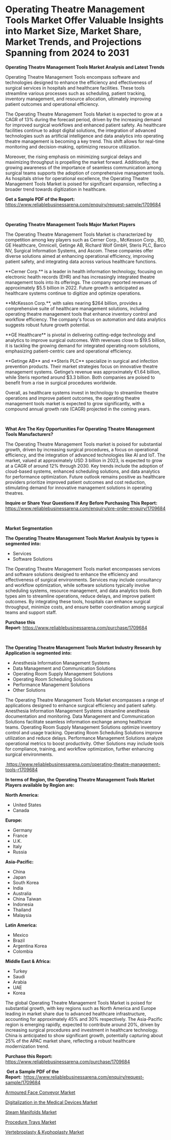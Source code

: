<p><h1>Operating Theatre Management Tools Market Offer Valuable Insights into Market Size, Market Share, Market Trends, and Projections Spanning from 2024 to 2031</h1></p><p><strong>Operating Theatre Management Tools Market Analysis and Latest Trends</strong></p>
<p><p>Operating Theatre Management Tools encompass software and technologies designed to enhance the efficiency and effectiveness of surgical services in hospitals and healthcare facilities. These tools streamline various processes such as scheduling, patient tracking, inventory management, and resource allocation, ultimately improving patient outcomes and operational efficiency.</p><p>The Operating Theatre Management Tools Market is expected to grow at a CAGR of 13% during the forecast period, driven by the increasing demand for improved surgical workflows and enhanced patient safety. As healthcare facilities continue to adopt digital solutions, the integration of advanced technologies such as artificial intelligence and data analytics into operating theatre management is becoming a key trend. This shift allows for real-time monitoring and decision-making, optimizing resource utilization.</p><p>Moreover, the rising emphasis on minimizing surgical delays and maximizing throughput is propelling the market forward. Additionally, the growing awareness of the importance of seamless communication among surgical teams supports the adoption of comprehensive management tools. As hospitals strive for operational excellence, the Operating Theatre Management Tools Market is poised for significant expansion, reflecting a broader trend towards digitization in healthcare.</p></p>
<p><strong>Get a Sample PDF of the Report:&nbsp;</strong> <a href="https://www.reliablebusinessarena.com/enquiry/request-sample/1709684?utm_campaign=1331&utm_medium=2&utm_source=Github&utm_content=ia&utm_term=21102024&utm_id=operating-theatre-management-tools">https://www.reliablebusinessarena.com/enquiry/request-sample/1709684</a></p>
<p>&nbsp;</p>
<p><strong>Operating Theatre Management Tools Major Market Players</strong></p>
<p><p>The Operating Theatre Management Tools Market is characterized by competition among key players such as Cerner Corp., McKesson Corp., BD, GE Healthcare, Omnicell, Getinge AB, Richard Wolf GmbH, Steris PLC, Barco NV, Surgical Information Systems, and Ascom. These companies offer diverse solutions aimed at enhancing operational efficiency, improving patient safety, and integrating data across various healthcare functions.</p><p>**Cerner Corp.** is a leader in health information technology, focusing on electronic health records (EHR) and has increasingly integrated theatre management tools into its offerings. The company reported revenues of approximately $5.5 billion in 2022. Future growth is anticipated as healthcare systems continue to digitize and optimize operations.</p><p>**McKesson Corp.**, with sales nearing $264 billion, provides a comprehensive suite of healthcare management solutions, including operating theatre management tools that enhance inventory control and workflow efficiency. The company's focus on automation and data analytics suggests robust future growth potential.</p><p>**GE Healthcare** is pivotal in delivering cutting-edge technology and analytics to improve surgical outcomes. With revenues close to $19.5 billion, it is tackling the growing demand for integrated operating room solutions, emphasizing patient-centric care and operational efficiency.</p><p>**Getinge AB** and **Steris PLC** specialize in surgical and infection prevention products. Their market strategies focus on innovative theatre management systems. Getinge’s revenue was approximately €1.64 billion, while Steris reported around $3.3 billion. Both companies are poised to benefit from a rise in surgical procedures worldwide.</p><p>Overall, as healthcare systems invest in technology to streamline theatre operations and improve patient outcomes, the operating theatre management tools market is expected to grow significantly, with a compound annual growth rate (CAGR) projected in the coming years.</p></p>
<p>&nbsp;</p>
<p><strong>What Are The Key Opportunities For Operating Theatre Management Tools Manufacturers?</strong></p>
<p><p>The Operating Theatre Management Tools market is poised for substantial growth, driven by increasing surgical procedures, a focus on operational efficiency, and the integration of advanced technologies like AI and IoT. The market, valued at approximately USD 3 billion in 2023, is expected to grow at a CAGR of around 12% through 2030. Key trends include the adoption of cloud-based systems, enhanced scheduling solutions, and data analytics for performance optimization. Future outlook remains positive as healthcare providers prioritize improved patient outcomes and cost reduction, stimulating demand for innovative management solutions in operating theatres.</p></p>
<p><strong>Inquire or Share Your Questions If Any Before Purchasing This Report:</strong> <a href="https://www.reliablebusinessarena.com/enquiry/pre-order-enquiry/1709684?utm_campaign=1331&utm_medium=2&utm_source=Github&utm_content=ia&utm_term=21102024&utm_id=operating-theatre-management-tools">https://www.reliablebusinessarena.com/enquiry/pre-order-enquiry/1709684</a></p>
<p>&nbsp;</p>
<p><strong>Market Segmentation</strong></p>
<p><strong>The Operating Theatre Management Tools Market Analysis by types is segmented into:</strong></p>
<p><ul><li>Services</li><li>Software Solutions</li></ul></p>
<p><p>The Operating Theatre Management Tools market encompasses services and software solutions designed to enhance the efficiency and effectiveness of surgical environments. Services may include consultancy and workflow optimization, while software solutions typically involve scheduling systems, resource management, and data analytics tools. Both types aim to streamline operations, reduce delays, and improve patient outcomes. By integrating these tools, hospitals can enhance surgical throughput, minimize costs, and ensure better coordination among surgical teams and support staff.</p></p>
<p><strong>Purchase this Report:&nbsp;</strong><a href="https://www.reliablebusinessarena.com/purchase/1709684?utm_campaign=1331&utm_medium=2&utm_source=Github&utm_content=ia&utm_term=21102024&utm_id=operating-theatre-management-tools">https://www.reliablebusinessarena.com/purchase/1709684</a></p>
<p>&nbsp;</p>
<p><strong>The Operating Theatre Management Tools Market Industry Research by Application is segmented into:</strong></p>
<p><ul><li>Anesthesia Information Management Systems</li><li>Data Management and Communication Solutions</li><li>Operating Room Supply Management Solutions</li><li>Operating Room Scheduling Solutions</li><li>Performance Management Solutions</li><li>Other Solutions</li></ul></p>
<p><p>The Operating Theatre Management Tools Market encompasses a range of applications designed to enhance surgical efficiency and patient safety. Anesthesia Information Management Systems streamline anesthesia documentation and monitoring. Data Management and Communication Solutions facilitate seamless information exchange among healthcare teams. Operating Room Supply Management Solutions optimize inventory control and usage tracking. Operating Room Scheduling Solutions improve utilization and reduce delays. Performance Management Solutions analyze operational metrics to boost productivity. Other Solutions may include tools for compliance, training, and workflow optimization, further enhancing surgical environments.</p></p>
<p><a href="https://www.reliablebusinessarena.com/operating-theatre-management-tools-r1709684?utm_campaign=1331&utm_medium=2&utm_source=Github&utm_content=ia&utm_term=21102024&utm_id=operating-theatre-management-tools">&nbsp;https://www.reliablebusinessarena.com/operating-theatre-management-tools-r1709684</a></p>
<p><strong>In terms of Region, the Operating Theatre Management Tools Market Players available by Region are:</strong></p>
<p>
    <p> <strong> North America: </strong>
        <ul>
            <li>United States</li>
            <li>Canada</li>
        </ul>
        </p> 
    <p> <strong> Europe: </strong>
        <ul>
            <li>Germany</li>
            <li>France</li>
            <li>U.K.</li>
            <li>Italy</li>
            <li>Russia</li>
        </ul>
        </p> 
    <p> <strong> Asia-Pacific: </strong>
        <ul>
            <li>China</li>
            <li>Japan</li>
            <li>South Korea</li>
            <li>India</li>
            <li>Australia</li>
            <li>China Taiwan</li>
            <li>Indonesia</li>
            <li>Thailand</li>
            <li>Malaysia</li>
        </ul>
        </p> 
    <p> <strong> Latin America: </strong>
        <ul>
            <li>Mexico</li>
            <li>Brazil</li>
            <li>Argentina Korea</li>
            <li>Colombia</li>
        </ul>
        </p> 
    <p> <strong> Middle East & Africa: </strong>
        <ul>
            <li>Turkey</li>
            <li>Saudi</li>
            <li>Arabia</li>
            <li>UAE</li>
            <li>Korea</li>
        </ul>
    </p>
    </p>
<p><p>The global Operating Theatre Management Tools Market is poised for substantial growth, with key regions such as North America and Europe leading in market share due to advanced healthcare infrastructure, accounting for approximately 45% and 30% respectively. The Asia-Pacific region is emerging rapidly, expected to contribute around 20%, driven by increasing surgical procedures and investment in healthcare technology. China is anticipated to show significant growth, potentially capturing about 25% of the APAC market share, reflecting a robust healthcare modernization trend.</p></p>
<p><strong>Purchase this Report: </strong><a href="https://www.reliablebusinessarena.com/purchase/1709684?utm_campaign=1331&utm_medium=2&utm_source=Github&utm_content=ia&utm_term=21102024&utm_id=operating-theatre-management-tools">https://www.reliablebusinessarena.com/purchase/1709684</a></p>
<p>&nbsp;<strong>Get a Sample PDF of the Report:&nbsp;&nbsp;</strong><a href="https://www.reliablebusinessarena.com/enquiry/request-sample/1709684?utm_campaign=1331&utm_medium=2&utm_source=Github&utm_content=ia&utm_term=21102024&utm_id=operating-theatre-management-tools">https://www.reliablebusinessarena.com/enquiry/request-sample/1709684</a></p>
<p><strong></strong></p>
<p><p><a href="https://issuu.com/reportprime-2/docs/armoured-face-conveyor-market-size-_1a2f28ff82123d?utm_campaign=1331&utm_medium=2&utm_source=Github&utm_content=ia&utm_term=21102024&utm_id=operating-theatre-management-tools">Armoured Face Conveyor Market</a></p><p><a href="https://github.com/joannesouthgate/Market-Research-Report-List-5/blob/main/digitalization-in-the-medical-devices-market.md?utm_campaign=1331&utm_medium=2&utm_source=Github&utm_content=ia&utm_term=21102024&utm_id=operating-theatre-management-tools">Digitalization in the Medical Devices Market</a></p><p><a href="https://issuu.com/reportprime-2/docs/steam-manifolds-market-size-2030.pp_65419b73c5b37f?utm_campaign=1331&utm_medium=2&utm_source=Github&utm_content=ia&utm_term=21102024&utm_id=operating-theatre-management-tools">Steam Manifolds Market</a></p><p><a href="https://www.linkedin.com/pulse/procedure-trays-market-global-trends-forecast-2024-2031-xpbie?utm_campaign=1331&utm_medium=2&utm_source=Github&utm_content=ia&utm_term=21102024&utm_id=operating-theatre-management-tools">Procedure Trays Market</a></p><p><a href="https://www.linkedin.com/pulse/market-leaders-laggards-global-vertebroplasty-kyphoplasty-uaqlc?utm_campaign=1331&utm_medium=2&utm_source=Github&utm_content=ia&utm_term=21102024&utm_id=operating-theatre-management-tools">Vertebroplasty & Kyphoplasty Market</a></p></p>